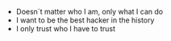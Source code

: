 - Doesn´t matter who I am, only what I can do
- I want to be the best hacker in the history
- I only trust who I have to trust
